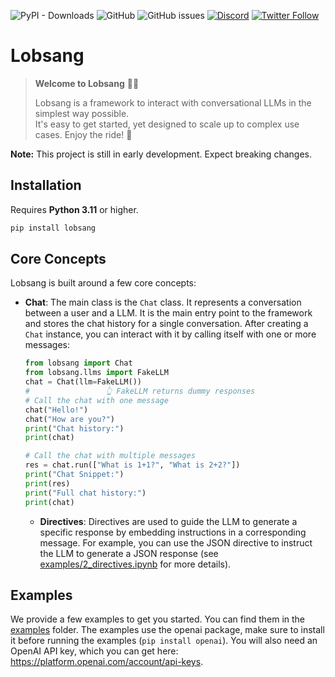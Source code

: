 ![PyPI - Downloads](https://img.shields.io/pypi/dw/lobsang)
![GitHub](https://img.shields.io/github/license/cereisen/lobsang)
![GitHub issues](https://img.shields.io/github/issues/cereisen/lobsang)
[![Discord](https://img.shields.io/discord/1137030158323294331)](https://discord.gg/wMHVAaqh)
[![Twitter Follow](https://img.shields.io/twitter/follow/lobsang_ai)](https://twitter.com/lobsang_ai)


# Lobsang

> **Welcome to Lobsang** 🧘‍♂️
> 
> Lobsang is a framework to interact with conversational LLMs in the simplest way possible. \
> It's easy to get started, yet designed to scale up to complex use cases. Enjoy the ride! 🚀

**Note:** This project is still in early development. Expect breaking changes.

## Installation

Requires **Python 3.11** or higher.

```bash
pip install lobsang
```

## Core Concepts
Lobsang is built around a few core concepts:

- **Chat**: The main class is the `Chat` class. It represents a conversation between a user and a LLM. 
    It is the main entry point to the framework and stores the chat history for a single conversation. 
    After creating a `Chat` instance, you can interact with it by calling itself with one
    or more messages:
    ```python
    from lobsang import Chat
    from lobsang.llms import FakeLLM
    chat = Chat(llm=FakeLLM()) 
    #                 👆 FakeLLM returns dummy responses
    # Call the chat with one message
    chat("Hello!")
    chat("How are you?")
    print("Chat history:")  
    print(chat)
    
    # Call the chat with multiple messages
    res = chat.run(["What is 1+1?", "What is 2+2?"])
    print("Chat Snippet:")
    print(res)
    print("Full chat history:")
    print(chat)
    ```
  - **Directives**: Directives are used to guide the LLM to generate a specific response by embedding instructions
      in a corresponding message. For example, you can use the JSON directive to instruct the LLM to generate a JSON
      response (see [examples/2_directives.ipynb](./examples/2_directives.ipynb) for more details).

## Examples
We provide a few examples to get you started. You can find them in the [examples](./examples) folder.
The examples use the openai package, make sure to install it before running the examples (`pip install openai`).
You will also need an OpenAI API key, which you can get here: https://platform.openai.com/account/api-keys.

